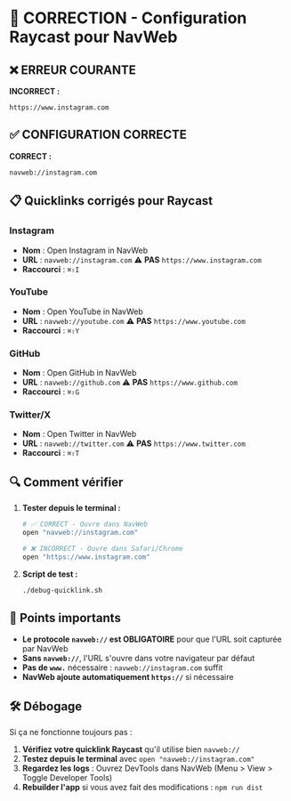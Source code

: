 # 🔧 CORRECTION - Configuration Raycast pour NavWeb

## ❌ ERREUR COURANTE

**INCORRECT :**
```
https://www.instagram.com
```

## ✅ CONFIGURATION CORRECTE

**CORRECT :**
```
navweb://instagram.com
```

## 📋 Quicklinks corrigés pour Raycast

### Instagram
- **Nom** : Open Instagram in NavWeb
- **URL** : `navweb://instagram.com` ⚠️ **PAS** `https://www.instagram.com`
- **Raccourci** : `⌘⇧I`

### YouTube
- **Nom** : Open YouTube in NavWeb  
- **URL** : `navweb://youtube.com` ⚠️ **PAS** `https://www.youtube.com`
- **Raccourci** : `⌘⇧Y`

### GitHub
- **Nom** : Open GitHub in NavWeb
- **URL** : `navweb://github.com` ⚠️ **PAS** `https://www.github.com`
- **Raccourci** : `⌘⇧G`

### Twitter/X
- **Nom** : Open Twitter in NavWeb
- **URL** : `navweb://twitter.com` ⚠️ **PAS** `https://www.twitter.com`
- **Raccourci** : `⌘⇧T`

## 🔍 Comment vérifier

1. **Tester depuis le terminal :**
   ```bash
   # ✅ CORRECT - Ouvre dans NavWeb
   open "navweb://instagram.com"
   
   # ❌ INCORRECT - Ouvre dans Safari/Chrome
   open "https://www.instagram.com"
   ```

2. **Script de test :**
   ```bash
   ./debug-quicklink.sh
   ```

## 🚨 Points importants

- **Le protocole `navweb://` est OBLIGATOIRE** pour que l'URL soit capturée par NavWeb
- **Sans `navweb://`**, l'URL s'ouvre dans votre navigateur par défaut
- **Pas de `www.`** nécessaire : `navweb://instagram.com` suffit
- **NavWeb ajoute automatiquement `https://`** si nécessaire

## 🛠️ Débogage

Si ça ne fonctionne toujours pas :

1. **Vérifiez votre quicklink Raycast** qu'il utilise bien `navweb://`
2. **Testez depuis le terminal** avec `open "navweb://instagram.com"`  
3. **Regardez les logs** : Ouvrez DevTools dans NavWeb (Menu > View > Toggle Developer Tools)
4. **Rebuilder l'app** si vous avez fait des modifications : `npm run dist`
